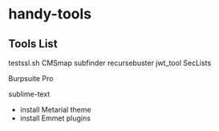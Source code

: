 # handy-tools

## Tools List
testssl.sh
CMSmap
subfinder
recursebuster
jwt_tool
SecLists

Burpsuite Pro

sublime-text
- install Metarial theme
- install Emmet plugins


